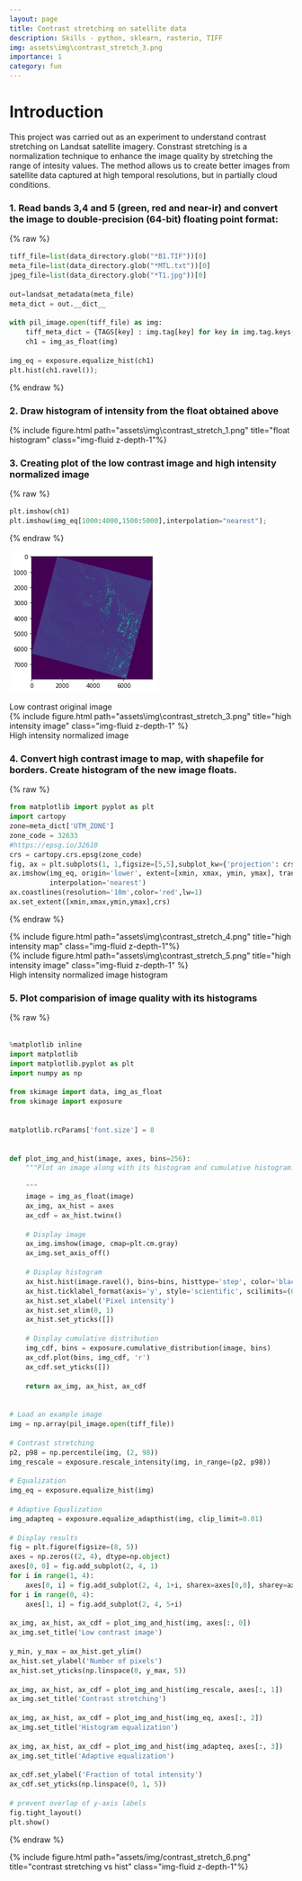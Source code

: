 ```yaml
---
layout: page
title: Contrast stretching on satellite data
description: Skills - python, sklearn, rasterio, TIFF 
img: assets\img\contrast_stretch_3.png
importance: 1
category: fun
---
```


# Introduction 
This project was carried out as an experiment to understand contrast stretching on Landsat satellite imagery. Constrast stretching is a normalization technique to enhance the image quality by stretching the range of intesity values. The method allows us to create better images from satellite data captured at high temporal resolutions, but in partially cloud conditions. 


### 1. Read bands 3,4 and 5 (green, red and near-ir) and convert the image to double-precision (64-bit) floating point format:
{% raw %}
```python
tiff_file=list(data_directory.glob("*B1.TIF"))[0]
meta_file=list(data_directory.glob("*MTL.txt"))[0]
jpeg_file=list(data_directory.glob("*T1.jpg"))[0]

out=landsat_metadata(meta_file)
meta_dict = out.__dict__

with pil_image.open(tiff_file) as img:
    tiff_meta_dict = {TAGS[key] : img.tag[key] for key in img.tag.keys()}
    ch1 = img_as_float(img)
    
img_eq = exposure.equalize_hist(ch1)  
plt.hist(ch1.ravel());
```
{% endraw %}

### 2. Draw histogram of intensity from the float obtained above


<div class="row">
    <div class="col-sm">
        {% include figure.html path="assets\img\contrast_stretch_1.png" title="float histogram" class="img-fluid z-depth-1"%}
    </div>
</div>

### 3. Creating plot of the low contrast image and high intensity normalized image
{% raw %}
```python
plt.imshow(ch1)
plt.imshow(img_eq[1000:4000,1500:5000],interpolation="nearest");
```
{% endraw %}

![low contrast image](../assets/img/contrast_stretch_2.png)

<!-- <div class="row">
    <div class="col-sm mt-3 mt-md-0">
        {% include figure.html path="assets\img\contrast_stretch_2.png" title="low contrast image" class="img-fluid z-depth-1" %}
    </div>
</div> -->
<div class="caption">
    Low contrast original image
</div>

<div class="row">
    <div class="col-sm mt-3 mt-md-0">
        {% include figure.html path="assets\img\contrast_stretch_3.png" title="high intensity image" class="img-fluid z-depth-1" %}
    </div>
</div>
<div class="caption">
    High intensity normalized image
</div>

### 4. Convert high contrast image to map, with shapefile for borders. Create histogram of the new image floats.

{% raw %}
```python
from matplotlib import pyplot as plt
import cartopy
zone=meta_dict['UTM_ZONE']
zone_code = 32633
#https://epsg.io/32610
crs = cartopy.crs.epsg(zone_code)
fig, ax = plt.subplots(1, 1,figsize=[5,5],subplot_kw={'projection': crs})
ax.imshow(img_eq, origin='lower', extent=[xmin, xmax, ymin, ymax], transform=crs, 
          interpolation='nearest')
ax.coastlines(resolution='10m',color='red',lw=1)
ax.set_extent([xmin,xmax,ymin,ymax],crs)
```
{% endraw %}

<div class="row">
    <div class="col-sm">
        {% include figure.html path="assets\img\contrast_stretch_4.png" title="high intensity map" class="img-fluid z-depth-1"%}
    </div>
</div>

<div class="row">
    <div class="col-sm mt-3 mt-md-0">
        {% include figure.html path="assets\img\contrast_stretch_5.png" title="high intensity image" class="img-fluid z-depth-1" %}
    </div>
</div>
<div class="caption">
    High intensity normalized image histogram
</div>

### 5. Plot comparision of image quality with its histograms
{% raw %}
```python

%matplotlib inline
import matplotlib
import matplotlib.pyplot as plt
import numpy as np

from skimage import data, img_as_float
from skimage import exposure


matplotlib.rcParams['font.size'] = 8


def plot_img_and_hist(image, axes, bins=256):
    """Plot an image along with its histogram and cumulative histogram.

    """
    image = img_as_float(image)
    ax_img, ax_hist = axes
    ax_cdf = ax_hist.twinx()

    # Display image
    ax_img.imshow(image, cmap=plt.cm.gray)
    ax_img.set_axis_off()

    # Display histogram
    ax_hist.hist(image.ravel(), bins=bins, histtype='step', color='black')
    ax_hist.ticklabel_format(axis='y', style='scientific', scilimits=(0, 0))
    ax_hist.set_xlabel('Pixel intensity')
    ax_hist.set_xlim(0, 1)
    ax_hist.set_yticks([])

    # Display cumulative distribution
    img_cdf, bins = exposure.cumulative_distribution(image, bins)
    ax_cdf.plot(bins, img_cdf, 'r')
    ax_cdf.set_yticks([])

    return ax_img, ax_hist, ax_cdf


# Load an example image
img = np.array(pil_image.open(tiff_file))

# Contrast stretching
p2, p98 = np.percentile(img, (2, 98))
img_rescale = exposure.rescale_intensity(img, in_range=(p2, p98))

# Equalization
img_eq = exposure.equalize_hist(img)

# Adaptive Equalization
img_adapteq = exposure.equalize_adapthist(img, clip_limit=0.01)

# Display results
fig = plt.figure(figsize=(8, 5))
axes = np.zeros((2, 4), dtype=np.object)
axes[0, 0] = fig.add_subplot(2, 4, 1)
for i in range(1, 4):
    axes[0, i] = fig.add_subplot(2, 4, 1+i, sharex=axes[0,0], sharey=axes[0,0])
for i in range(0, 4):
    axes[1, i] = fig.add_subplot(2, 4, 5+i)

ax_img, ax_hist, ax_cdf = plot_img_and_hist(img, axes[:, 0])
ax_img.set_title('Low contrast image')

y_min, y_max = ax_hist.get_ylim()
ax_hist.set_ylabel('Number of pixels')
ax_hist.set_yticks(np.linspace(0, y_max, 5))

ax_img, ax_hist, ax_cdf = plot_img_and_hist(img_rescale, axes[:, 1])
ax_img.set_title('Contrast stretching')

ax_img, ax_hist, ax_cdf = plot_img_and_hist(img_eq, axes[:, 2])
ax_img.set_title('Histogram equalization')

ax_img, ax_hist, ax_cdf = plot_img_and_hist(img_adapteq, axes[:, 3])
ax_img.set_title('Adaptive equalization')

ax_cdf.set_ylabel('Fraction of total intensity')
ax_cdf.set_yticks(np.linspace(0, 1, 5))

# prevent overlap of y-axis labels
fig.tight_layout()
plt.show()
```
{% endraw %}

<div class="row">
    <div class="col-sm">
        {% include figure.html path="assets/img/contrast_stretch_6.png" title="contrast stretching vs hist" class="img-fluid z-depth-1"%}
    </div>
</div>







